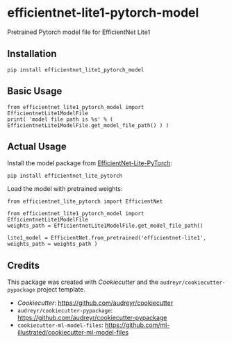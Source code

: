 # efficientnet-lite1-pytorch-model

Pretrained Pytorch model file for EfficientNet Lite1

## Installation

```
pip install efficientnet_lite1_pytorch_model
```

## Basic Usage

```
from efficientnet_lite1_pytorch_model import EfficientnetLite1ModelFile
print( 'model file path is %s' % ( EfficientnetLite1ModelFile.get_model_file_path() ) )
```

## Actual Usage

Install the model package from [EfficientNet-Lite-PyTorch](https://github.com/ml-illustrated/EfficientNet-Lite-PyTorch):
```
pip install efficientnet_lite_pytorch
```

Load the model with pretrained weights:
```
from efficientnet_lite_pytorch import EfficientNet

from efficientnet_lite1_pytorch_model import EfficientnetLite1ModelFile
weights_path = EfficientnetLite1ModelFile.get_model_file_path()

lite1_model = EfficientNet.from_pretrained('efficientnet-lite1', weights_path = weights_path )
```


## Credits

This package was created with _Cookiecutter_ and the `audreyr/cookiecutter-pypackage` project template.

- _Cookiecutter_: https://github.com/audreyr/cookiecutter
- `audreyr/cookiecutter-pypackage`: https://github.com/audreyr/cookiecutter-pypackage
- `cookiecutter-ml-model-files`: https://github.com/ml-illustrated/cookiecutter-ml-model-files
